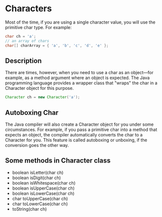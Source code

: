 # Characters

Most of the time, if you are using a single character value, you will use the primitive char type. For example:

```java
char ch = 'a';
// an array of chars
char[] charArray = { 'a', 'b', 'c', 'd', 'e' };

```

## Description

There are times, however, when you need to use a char as an object—for example, as a method argument where an object is expected.
The Java programming language provides a wrapper class that "wraps" the char in a Character object for this purpose.

```java
Character ch = new Character('a');
```

## Autoboxing Char

The Java compiler will also create a Character object for you under some circumstances. For example, if you pass a primitive char into a method that expects an object, the compiler automatically converts the char to a Character for you. This feature is called autoboxing or unboxing, if the conversion goes the other way.

## Some methods in Character class

-   boolean isLetter(char ch)
-   boolean isDigit(char ch)
-   boolean isWhitespace(char ch)
-   boolean isUpperCase(char ch)
-   boolean isLowerCase(char ch)
-   char toUpperCase(char ch)
-   char toLowerCase(char ch)
-   toString(char ch)
